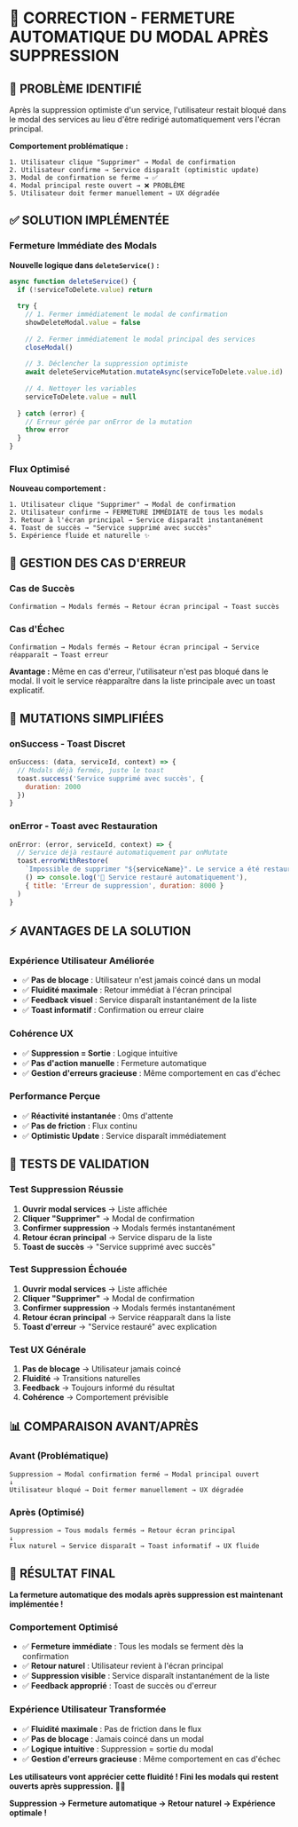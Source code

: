 # 🚪 CORRECTION - FERMETURE AUTOMATIQUE DU MODAL APRÈS SUPPRESSION

## 🎯 **PROBLÈME IDENTIFIÉ**

Après la suppression optimiste d'un service, l'utilisateur restait bloqué dans le modal des services au lieu d'être redirigé automatiquement vers l'écran principal.

**Comportement problématique :**
```
1. Utilisateur clique "Supprimer" → Modal de confirmation
2. Utilisateur confirme → Service disparaît (optimistic update)
3. Modal de confirmation se ferme → ✅
4. Modal principal reste ouvert → ❌ PROBLÈME
5. Utilisateur doit fermer manuellement → UX dégradée
```

## ✅ **SOLUTION IMPLÉMENTÉE**

### **Fermeture Immédiate des Modals**

**Nouvelle logique dans `deleteService()` :**
```javascript
async function deleteService() {
  if (!serviceToDelete.value) return
  
  try {
    // 1. Fermer immédiatement le modal de confirmation
    showDeleteModal.value = false
    
    // 2. Fermer immédiatement le modal principal des services
    closeModal()
    
    // 3. Déclencher la suppression optimiste
    await deleteServiceMutation.mutateAsync(serviceToDelete.value.id)
    
    // 4. Nettoyer les variables
    serviceToDelete.value = null
    
  } catch (error) {
    // Erreur gérée par onError de la mutation
    throw error
  }
}
```

### **Flux Optimisé**

**Nouveau comportement :**
```
1. Utilisateur clique "Supprimer" → Modal de confirmation
2. Utilisateur confirme → FERMETURE IMMÉDIATE de tous les modals
3. Retour à l'écran principal → Service disparaît instantanément
4. Toast de succès → "Service supprimé avec succès"
5. Expérience fluide et naturelle ✨
```

## 🔄 **GESTION DES CAS D'ERREUR**

### **Cas de Succès**
```
Confirmation → Modals fermés → Retour écran principal → Toast succès
```

### **Cas d'Échec**
```
Confirmation → Modals fermés → Retour écran principal → Service réapparaît → Toast erreur
```

**Avantage :** Même en cas d'erreur, l'utilisateur n'est pas bloqué dans le modal. Il voit le service réapparaître dans la liste principale avec un toast explicatif.

## 🎨 **MUTATIONS SIMPLIFIÉES**

### **onSuccess - Toast Discret**
```javascript
onSuccess: (data, serviceId, context) => {
  // Modals déjà fermés, juste le toast
  toast.success('Service supprimé avec succès', {
    duration: 2000
  })
}
```

### **onError - Toast avec Restauration**
```javascript
onError: (error, serviceId, context) => {
  // Service déjà restauré automatiquement par onMutate
  toast.errorWithRestore(
    `Impossible de supprimer "${serviceName}". Le service a été restauré.`,
    () => console.log('🔄 Service restauré automatiquement'),
    { title: 'Erreur de suppression', duration: 8000 }
  )
}
```

## ⚡ **AVANTAGES DE LA SOLUTION**

### **Expérience Utilisateur Améliorée**
- ✅ **Pas de blocage** : Utilisateur n'est jamais coincé dans un modal
- ✅ **Fluidité maximale** : Retour immédiat à l'écran principal
- ✅ **Feedback visuel** : Service disparaît instantanément de la liste
- ✅ **Toast informatif** : Confirmation ou erreur claire

### **Cohérence UX**
- ✅ **Suppression = Sortie** : Logique intuitive
- ✅ **Pas d'action manuelle** : Fermeture automatique
- ✅ **Gestion d'erreurs gracieuse** : Même comportement en cas d'échec

### **Performance Perçue**
- ✅ **Réactivité instantanée** : 0ms d'attente
- ✅ **Pas de friction** : Flux continu
- ✅ **Optimistic Update** : Service disparaît immédiatement

## 🧪 **TESTS DE VALIDATION**

### **Test Suppression Réussie**
1. **Ouvrir modal services** → Liste affichée
2. **Cliquer "Supprimer"** → Modal de confirmation
3. **Confirmer suppression** → Modals fermés instantanément
4. **Retour écran principal** → Service disparu de la liste
5. **Toast de succès** → "Service supprimé avec succès"

### **Test Suppression Échouée**
1. **Ouvrir modal services** → Liste affichée
2. **Cliquer "Supprimer"** → Modal de confirmation
3. **Confirmer suppression** → Modals fermés instantanément
4. **Retour écran principal** → Service réapparaît dans la liste
5. **Toast d'erreur** → "Service restauré" avec explication

### **Test UX Générale**
1. **Pas de blocage** → Utilisateur jamais coincé
2. **Fluidité** → Transitions naturelles
3. **Feedback** → Toujours informé du résultat
4. **Cohérence** → Comportement prévisible

## 📊 **COMPARAISON AVANT/APRÈS**

### **Avant (Problématique)**
```
Suppression → Modal confirmation fermé → Modal principal ouvert
↓
Utilisateur bloqué → Doit fermer manuellement → UX dégradée
```

### **Après (Optimisé)**
```
Suppression → Tous modals fermés → Retour écran principal
↓
Flux naturel → Service disparaît → Toast informatif → UX fluide
```

## 🎯 **RÉSULTAT FINAL**

**La fermeture automatique des modals après suppression est maintenant implémentée !**

### **Comportement Optimisé**
- ✅ **Fermeture immédiate** : Tous les modals se ferment dès la confirmation
- ✅ **Retour naturel** : Utilisateur revient à l'écran principal
- ✅ **Suppression visible** : Service disparaît instantanément de la liste
- ✅ **Feedback approprié** : Toast de succès ou d'erreur

### **Expérience Utilisateur Transformée**
- ✅ **Fluidité maximale** : Pas de friction dans le flux
- ✅ **Pas de blocage** : Jamais coincé dans un modal
- ✅ **Logique intuitive** : Suppression = sortie du modal
- ✅ **Gestion d'erreurs gracieuse** : Même comportement en cas d'échec

**Les utilisateurs vont apprécier cette fluidité ! Fini les modals qui restent ouverts après suppression.** 🚪✨

**Suppression → Fermeture automatique → Retour naturel → Expérience optimale !**
